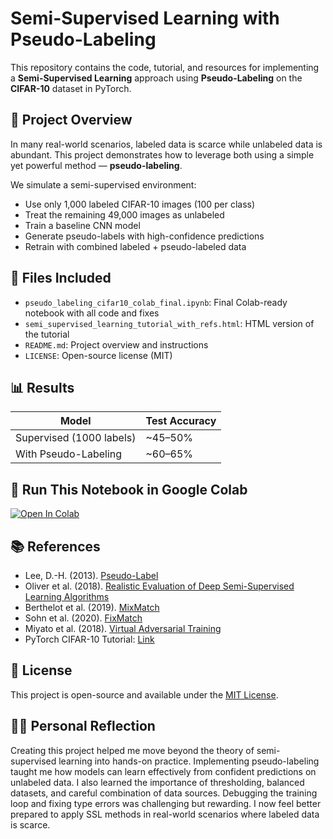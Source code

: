 # Semi-Supervised Learning with Pseudo-Labeling

This repository contains the code, tutorial, and resources for implementing a **Semi-Supervised Learning** approach using **Pseudo-Labeling** on the **CIFAR-10** dataset in PyTorch.

## 📌 Project Overview

In many real-world scenarios, labeled data is scarce while unlabeled data is abundant. This project demonstrates how to leverage both using a simple yet powerful method — **pseudo-labeling**.

We simulate a semi-supervised environment:
- Use only 1,000 labeled CIFAR-10 images (100 per class)
- Treat the remaining 49,000 images as unlabeled
- Train a baseline CNN model
- Generate pseudo-labels with high-confidence predictions
- Retrain with combined labeled + pseudo-labeled data

## 📂 Files Included

- `pseudo_labeling_cifar10_colab_final.ipynb`: Final Colab-ready notebook with all code and fixes
- `semi_supervised_learning_tutorial_with_refs.html`: HTML version of the tutorial
- `README.md`: Project overview and instructions
- `LICENSE`: Open-source license (MIT)

## 📊 Results

| Model                  | Test Accuracy |
|------------------------|----------------|
| Supervised (1000 labels) | ~45–50%        |
| With Pseudo-Labeling     | ~60–65%        |

## 🚀 Run This Notebook in Google Colab

[![Open In Colab](https://colab.research.google.com/assets/colab-badge.svg)](https://colab.research.google.com/github/BalajiReddyCD/semi-supervised-cifar10/blob/main/pseudo_labeling_cifar10.ipynb)

## 📚 References

- Lee, D.-H. (2013). [Pseudo-Label](https://deeplearning.stanford.edu/seminar/2013_lectures/0320_pseudo_labels.pdf)
- Oliver et al. (2018). [Realistic Evaluation of Deep Semi-Supervised Learning Algorithms](https://arxiv.org/abs/1804.09170)
- Berthelot et al. (2019). [MixMatch](https://arxiv.org/abs/1905.02249)
- Sohn et al. (2020). [FixMatch](https://arxiv.org/abs/2001.07685)
- Miyato et al. (2018). [Virtual Adversarial Training](https://arxiv.org/abs/1704.03976)
- PyTorch CIFAR-10 Tutorial: [Link](https://pytorch.org/tutorials/beginner/blitz/cifar10_tutorial.html)

## 📄 License

This project is open-source and available under the [MIT License](LICENSE).

## 🙋‍♂️ Personal Reflection

Creating this project helped me move beyond the theory of semi-supervised learning into hands-on practice.
Implementing pseudo-labeling taught me how models can learn effectively from confident predictions on unlabeled data.
I also learned the importance of thresholding, balanced datasets, and careful combination of data sources.
Debugging the training loop and fixing type errors was challenging but rewarding. I now feel better prepared
to apply SSL methods in real-world scenarios where labeled data is scarce.
